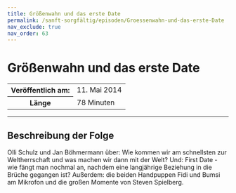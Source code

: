```yaml
---
title: Größenwahn und das erste Date
permalink: /sanft-sorgfältig/episoden/Groessenwahn-und-das-erste-Date
nav_exclude: true
nav_order: 63
---
```


# Größenwahn und das erste Date
<table class="resp-table dcf-table dcf-table-responsive dcf-table-bordered dcf-table-striped dcf-w-100%">
                    <tbody>
                        <tr>
                            <th scope="row">Veröffentlich am:</th>
                            <td data-label="Veröffentlich am:">11. Mai 2014</td>
                        </tr>
                        <tr>
                            <th scope="row">Länge </th>
                            <td data-label="Länge ">78 Minuten</td>
                        </tr></tbody>
                </table>

***

## Beschreibung der Folge

<div>
Olli Schulz und Jan Böhmermann über: Wie kommen wir am schnellsten zur Weltherrschaft und was machen wir dann mit der Welt? Und: First Date - wie fängt man nochmal an, nachdem eine langjährige Beziehung in die Brüche gegangen ist? Außerdem: die beiden Handpuppen Fidi und Bumsi am Mikrofon und die großen Momente von Steven Spielberg.  
</div>

